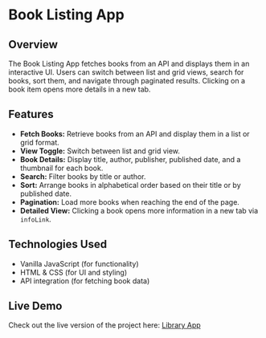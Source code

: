 # Book Listing App

## Overview

The Book Listing App fetches books from an API and displays them in an interactive UI. Users can switch between list and grid views, search for books, sort them, and navigate through paginated results. Clicking on a book item opens more details in a new tab.

## Features

- **Fetch Books:** Retrieve books from an API and display them in a list or grid format.
- **View Toggle:** Switch between list and grid view.
- **Book Details:** Display title, author, publisher, published date, and a thumbnail for each book.
- **Search:** Filter books by title or author.
- **Sort:** Arrange books in alphabetical order based on their title or by published date.
- **Pagination:** Load more books when reaching the end of the page.
- **Detailed View:** Clicking a book opens more information in a new tab via `infoLink`.

## Technologies Used

- Vanilla JavaScript (for functionality)
- HTML & CSS (for UI and styling)
- API integration (for fetching book data)

## Live Demo

Check out the live version of the project here: [Library App](https://brary-028.netlify.app)
